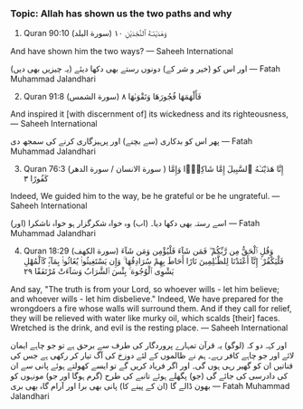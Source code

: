 ### Topic: Allah has shown us the two paths and why

1. Quran 90:10 (سورة البلد)
وَهَدَيْنَـٰهُ ٱلنَّجْدَيْنِ ١٠

And have shown him the two ways?
— Saheeh International

(یہ چیزیں بھی دیں) اور اس کو (خیر و شر کے) دونوں رستے بھی دکھا دیئے
— Fatah Muhammad Jalandhari

2. Quran 91:8 (سورة الشمس)
فَأَلْهَمَهَا فُجُورَهَا وَتَقْوَىٰهَا ٨

And inspired it [with discernment of] its wickedness and its righteousness,
— Saheeh International

پھر اس کو بدکاری (سے بچنے) اور پرہیزگاری کرنے کی سمجھ دی
— Fatah Muhammad Jalandhari

3. Quran 76:3 (سورة الانسان / سورة الدهر )
إِنَّا هَدَيْنَـٰهُ ٱلسَّبِيلَ إِمَّا شَاكِرًۭا وَإِمَّا كَفُورًا ٣

Indeed, We guided him to the way, be he grateful or be he ungrateful.
— Saheeh International


(اور) اسے رستہ بھی دکھا دیا۔ (اب) وہ خواہ شکرگزار ہو خواہ ناشکرا
— Fatah Muhammad Jalandhari

4. Quran 18:29 (سورة الكهف)
وَقُلِ ٱلْحَقُّ مِن رَّبِّكُمْ ۖ فَمَن شَآءَ فَلْيُؤْمِن وَمَن شَآءَ فَلْيَكْفُرْ ۚ إِنَّآ أَعْتَدْنَا لِلظَّـٰلِمِينَ نَارًا أَحَاطَ بِهِمْ سُرَادِقُهَا ۚ وَإِن يَسْتَغِيثُوا۟ يُغَاثُوا۟ بِمَآءٍۢ كَٱلْمُهْلِ يَشْوِى ٱلْوُجُوهَ ۚ بِئْسَ ٱلشَّرَابُ وَسَآءَتْ مُرْتَفَقًا ٢٩

And say, "The truth is from your Lord, so whoever wills - let him believe; and whoever wills - let him disbelieve." Indeed, We have prepared for the wrongdoers a fire whose walls will surround them. And if they call for relief, they will be relieved with water like murky oil, which scalds [their] faces. Wretched is the drink, and evil is the resting place.
— Saheeh International

اور کہہ دو کہ (لوگو) یہ قرآن تمہارے پروردگار کی طرف سے برحق ہے تو جو چاہے ایمان لائے اور جو چاہے کافر رہے۔ ہم نے ظالموں کے لئے دوزخ کی آگ تیار کر رکھی ہے جس کی قناتیں ان کو گھیر رہی ہوں گی۔ اور اگر فریاد کریں گے تو ایسے کھولتے ہوئے پانی سے ان کی دادرسی کی جائے گی (جو) پگھلے ہوئے تانبے کی طرح (گرم ہوگا اور جو) مونہوں کو بھون ڈالے گا (ان کے پینے کا) پانی بھی برا اور آرام گاہ بھی بری
— Fatah Muhammad Jalandhari

